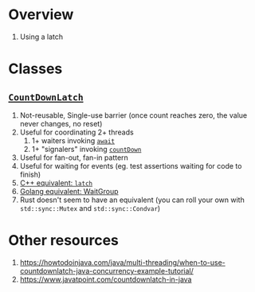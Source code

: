 # Overview
1. Using a latch


# Classes
## [`CountDownLatch`](https://docs.oracle.com/en/java/javase/21/docs/api/java.base/java/util/concurrent/CountDownLatch.html)
1. Not-reusable, Single-use barrier (once count reaches zero, the value never changes, no reset)
1. Useful for coordinating 2+ threads
    1. 1+ waiters invoking [`await`](https://docs.oracle.com/en/java/javase/21/docs/api/java.base/java/util/concurrent/CountDownLatch.html#await())
    1. 1+ "signalers" invoking [`countDown`](https://docs.oracle.com/en/java/javase/21/docs/api/java.base/java/util/concurrent/CountDownLatch.html#countDown())
1. Useful for fan-out, fan-in pattern
1. Useful for waiting for events (eg. test assertions waiting for code to finish)
1. [C++ equivalent: `latch`](https://en.cppreference.com/w/cpp/thread/latch)
1. [Golang equivalent: WaitGroup](https://pkg.go.dev/sync#WaitGroup)
1. Rust doesn't seem to have an equivalent (you can roll your own with `std::sync::Mutex` and `std::sync::Condvar`)


# Other resources
1. https://howtodoinjava.com/java/multi-threading/when-to-use-countdownlatch-java-concurrency-example-tutorial/
1. https://www.javatpoint.com/countdownlatch-in-java
